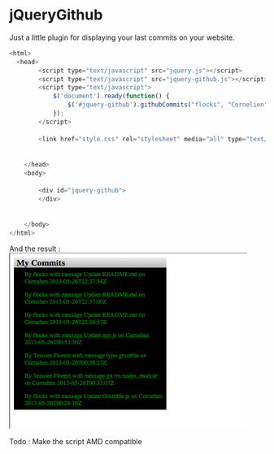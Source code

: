 jQueryGithub
============


Just a little plugin for displaying your last commits on your website.

`````javascript
<html>
  <head>
		<script type="text/javascript" src="jquery.js"></script>
		<script type="text/javascript" src="jquery-github.js"></script>
		<script type="text/javascript">
			$('document').ready(function() {
				$('#jquery-github').githubCommits("flocks", "Cornelien", 7, 'My Commits');
			});
		</script>

		<link href="style.css" rel="stylesheet" media="all" type="text/css"> 


	</head>
	<body>
		
		<div id="jquery-github">
		</div>

		
	</body>
</html>
`````
And the result :
![Alt text](/screen.png "screenshot")

Todo : 
Make the script AMD compatible

